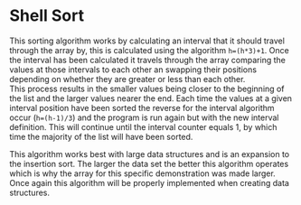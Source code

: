 # Shell Sort
This sorting algorithm works by calculating an interval that it should travel through the array by, this is calculated using the algorithm `h=(h*3)+1`. Once the interval has been calculated it travels through the array comparing the values at those intervals to each other an swapping their positions depending on whether they are greater or less than each other. \
This process results in the smaller values being closer to the beginning of the list and the larger values nearer the end. Each time the values at a given interval position have been sorted the reverse for the interval algorithm occur (`h=(h-1)/3`) and the program is run again but with the new interval definition. This will continue until the interval counter equals 1, by which time the majority of the list will have been sorted.

This algorithm works best with large data structures and is an expansion to the insertion sort. The larger the data set the better this algorithm operates which is why the array for this specific demonstration was made larger. \
Once again this algorithm will be properly implemented when creating data structures.